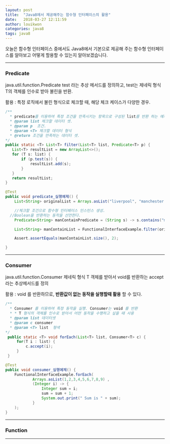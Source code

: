```yaml
---
layout: post
title:  "Java8에서 제공해주는 함수형 인터페이스의 활용"
date:   2018-03-27 12:11:59
author: louikwon
categories: java8
tags: java8
---
```

오늘은 함수형 인터페이스 중에서도 Java8에서 기본으로 제공해 주는 함수형 인터페이스를 알아보고 어떻게 할용할 수 있는지 알아보겠습니다.

***
### Predicate
java.util.function.Predicate<T>
test 라는 추상 메서드를 정의하고, test는 제네릭 형식 T의 객체를 인수로 받아 불린을 반환.

활용 : 특정 로직에서 불린 형식으로 체크할 때, 해당 체크 케이스가 다양한 경우.

```java
/**
  * predicate를 이용하여 특정 조건을 만족시키는 항목으로 구성된 list를 반환 하는 예제.
  * @param list 체크할 데이터 셋.
  * @param p  조건.
  * @param <T> 체크할 데이터 형식
  * @return 조건을 만족하는 데이터 셋.
*/
public static <T> List<T> filter(List<T> list, Predicate<T> p) {
   List<T> resultList = new ArrayList<>();
   for (T s: list) {
       if (p.test(s)) {
           resultList.add(s);
       }
   }
   return resultList;
}
```

```java
@Test
public void predicate_실행예제() {
	List<String> originalList = Arrays.asList("liverpool", "manchester united", "manchester city");

	//체크할 조건으로 함수형 인터페이스 인스턴스 생성.
  //Boolean을 반환하는 동작을 선언한다.
	Predicate<String> manContainPredicate = (String s) -> s.contains("man");

	List<String> manContainList = FunctionalInterfaceExample.filter(originalList, manContainPredicate);

	Assert.assertEquals(manContainList.size(), 2);

}

```
***
### Consumer ###
java.util.function.Consumer<T>
제네릭 형식 T 객체를 받아서 void를 반환하는 accept라는 추상메서드를 정의

활용 : void 를 반환하므로, **반환값이 없는 동작을 실행할때 활용** 할 수 있다.

```java
/**
  * Consumer 를 이용하여 특정 동작을 실행. Consumer는 void 를 반환
  * * T 형식의 객체를 인수로 받아서 어떤 동작을 수행하고 싶을 때 사용
  * @param list 데이터셋
  * @param c consumer
  * @param <T> list  형색
*/
 public static <T> void forEach(List<T> list, Consumer<T> c) {
     for(T i : list) {
         c.accept(i);
     }
 }
```

```java
@Test
public void consumer_실행예제() {
	FunctionalInterfaceExample.forEach(
			Arrays.asList(1,2,3,4,5,6,7,8,9) ,
			(Integer i) -> {
				Integer sum = i;
				sum = sum + 1;
				System.out.print(" Sum is " + sum);
			}
	);
}
```

***
### Function ###

***

